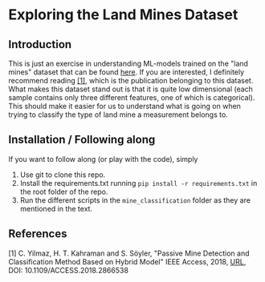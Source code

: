 # Exploring the Land Mines Dataset

## Introduction
This is just an exercise in understanding ML-models trained on the "land mines" dataset
that can be found [here](https://archive.ics.uci.edu/dataset/763/land+mines-1). If you are
interested, I definitely recommend reading [[1]](#1), which is the publication belonging to this dataset.
What makes this dataset stand out is that it is quite low dimensional (each sample contains only 
three different features, one of which is categorical). This should make it easier for us to
understand what is going on when trying to classify the type of land mine a measurement belongs to.

## Installation / Following along
If you want to follow along (or play with the code), simply
1. Use git to clone this repo.
2. Install the requirements.txt running `pip install -r requirements.txt` in the root folder of the repo.
3. Run the different scripts in the `mine_classification` folder as they are mentioned in the text.

## References
<a id="1">[1]</a> 
C. Yilmaz, H. T. Kahraman and S. Söyler, "Passive Mine Detection and Classification Method
Based on Hybrid Model" IEEE Access, 2018, [URL](https://ieeexplore.ieee.org/ielx7/6287639/8274985/08443331.pdf?tp=&arnumber=8443331&isnumber=8274985&ref=),
DOI: 10.1109/ACCESS.2018.2866538


